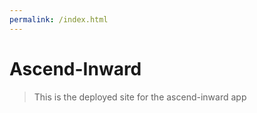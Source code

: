 ```yaml
---
permalink: /index.html
---
```


# Ascend-Inward

> This is the deployed site for the ascend-inward app